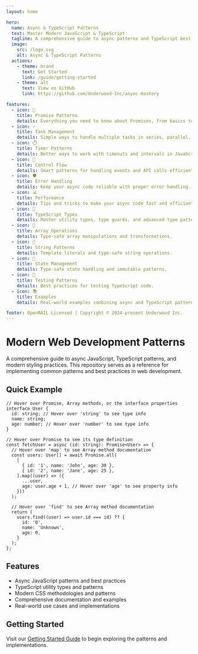 ```yaml
---
layout: home

hero:
  name: Async & TypeScript Patterns
  text: Master Modern JavaScript & TypeScript
  tagline: A comprehensive guide to async patterns and TypeScript best practices
  image:
    src: /logo.svg
    alt: Async & TypeScript Patterns
  actions:
    - theme: brand
      text: Get Started
      link: /guide/getting-started
    - theme: alt
      text: View on GitHub
      link: https://github.com/Underwood-Inc/async-mastery

features:
  - icon: 🚀
    title: Promise Patterns
    details: Everything you need to know about Promises, from basics to advanced patterns.
  - icon: ⚡
    title: Task Management
    details: Simple ways to handle multiple tasks in series, parallel, or racing.
  - icon: ⏱️
    title: Timer Patterns
    details: Better ways to work with timeouts and intervals in JavaScript.
  - icon: 🔄
    title: Control Flow
    details: Smart patterns for handling events and API calls efficiently.
  - icon: 🛡️
    title: Error Handling
    details: Keep your async code reliable with proper error handling.
  - icon: 📊
    title: Performance
    details: Tips and tricks to make your async code fast and efficient.
  - icon: 🧪
    title: TypeScript Types
    details: Master utility types, type guards, and advanced type patterns.
  - icon: 🧮
    title: Array Operations
    details: Type-safe array manipulations and transformations.
  - icon: 📝
    title: String Patterns
    details: Template literals and type-safe string operations.
  - icon: 💾
    title: State Management
    details: Type-safe state handling and immutable patterns.
  - icon: 🧪
    title: Testing Patterns
    details: Best practices for testing TypeScript code.
  - icon: 📚
    title: Examples
    details: Real-world examples combining async and TypeScript patterns.

footer: OpenRAIL Licensed | Copyright © 2024-present Underwood Inc.
---
```


# Modern Web Development Patterns

A comprehensive guide to async JavaScript, TypeScript patterns, and modern styling practices. This repository serves as a reference for implementing common patterns and best practices in web development.

## Quick Example

```typescript:preview
// Hover over Promise, Array methods, or the interface properties
interface User {
  id: string; // Hover over 'string' to see type info
  name: string;
  age: number; // Hover over 'number' to see type info
}

// Hover over Promise to see its type definition
const fetchUser = async (id: string): Promise<User> => {
  // Hover over 'map' to see Array method documentation
  const users: User[] = await Promise.all(
    [
      { id: '1', name: 'John', age: 30 },
      { id: '2', name: 'Jane', age: 25 },
    ].map((user) => ({
      ...user,
      age: user.age + 1, // Hover over 'age' to see property info
    }))
  );

  // Hover over 'find' to see Array method documentation
  return (
    users.find((user) => user.id === id) ?? {
      id: '0',
      name: 'Unknown',
      age: 0,
    }
  );
};
```

## Features

- Async JavaScript patterns and best practices
- TypeScript utility types and patterns
- Modern CSS methodologies and patterns
- Comprehensive documentation and examples
- Real-world use cases and implementations

## Getting Started

Visit our [Getting Started Guide](/guide/getting-started) to begin exploring the patterns and implementations.
